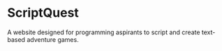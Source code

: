# ScriptQuest
A website designed for programming aspirants to script and create text-based adventure games.
